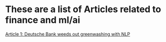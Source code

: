# These are a list of Articles related to finance and ml/ai

[Article 1: Deutsche Bank weeds out greenwashing with NLP](https://www.fintext.io/blog/how-deutsche-bank-weeds-out-greenwashing-nlp/)
